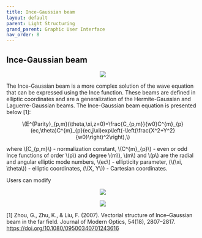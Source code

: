```yaml
---
title: Ince-Gaussian beam
layout: default
parent: Light Structuring
grand_parent: Graphic User Interface
nav_order: 8
---
```

## [](#header-2)Ince-Gaussian beam
<script id="MathJax-script" async src="https://cdn.jsdelivr.net/npm/mathjax@3/es5/tex-mml-chtml.js"></script>
<p align="center">
  <img src="/BCAA_tutorial/assets/images/Ince_Gaussian_beam_box.png">
</p>
The Ince-Gaussian beam is a more complex solution of the wave equation that can be expressed using the Ince function. These beams are defined in elliptic coordinates and are a generalization of the Hermite-Gaussian and Laguerre-Gaussian beams. The Ince-Gaussian beam equation is presented below [1]:
<p align="center">
\(E^{Parity}_{p,m}(\theta,\xi,z=0)=\frac{C_{p,m}}{w0}C^{m}_{p}(ec,\theta)C^{m}_{p}(ec,j\xi)exp\left(-\left(\frac{X^2+Y^2}{w0}\right)^2\right),\)
<p>
where \(C_{p,m}\) - normalization constant, \(C^{m}_{p}\) - even or odd Ince functions of order \(p\) and degree \(m\), \(m\) and \(p\) are the radial and angular elliptic mode numbers, \(ec\) - ellipticity parameter, (\(\xi, \theta\)) - elliptic coordinates, (\(X, Y\)) - Cartesian coordinates.
  
Users can modify 
<p align="center">
  <img src="/BCAA_tutorial/assets/images/Ince_Gaussian_even.png">
</p>
<p align="center">
  <img src="/BCAA_tutorial/assets/images/Ince_Gaussian_odd.png">
</p>



[1] Zhou, G., Zhu, K., & Liu, F. (2007). Vectorial structure of Ince–Gaussian beam in the far field. Journal of Modern Optics, 54(18), 2807–2817. https://doi.org/10.1080/09500340701243616
